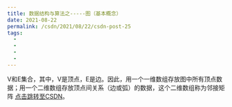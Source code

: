 ```yaml
---
title: 数据结构与算法之-----图（基本概念）
date: 2021-08-22
permalink: /csdn/2021/08/22/csdn-post-25
tags:
  - 
  - 
  - 
  - 
---
```


V和E集合，其中，V是顶点，E是边。因此，用一个一维数组存放图中所有顶点数据；用一个二维数组存放顶点间关系（边或弧）的数据，这个二维数组称为邻接矩阵 [点击跳转至CSDN](https://blog.csdn.net/sixibiheye/article/details/119849779)。